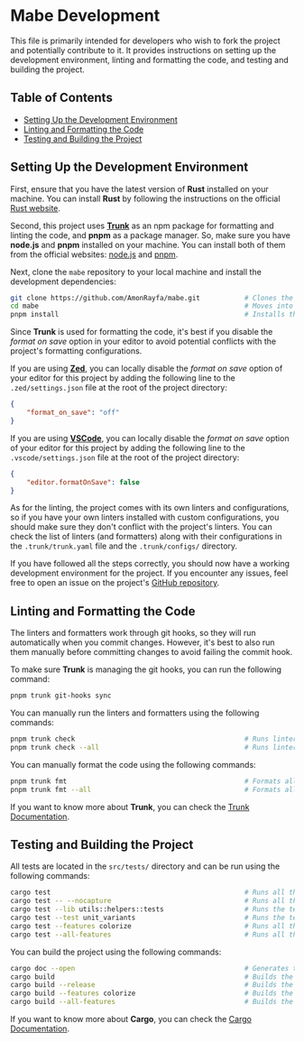 # Mabe Development

This file is primarily intended for developers who wish to fork the project and potentially contribute to it. It provides
instructions on setting up the development environment, linting and formatting the code, and testing and building the project.

## Table of Contents

- [Setting Up the Development Environment](#setting-up-the-development-environment)
- [Linting and Formatting the Code](#linting-and-formatting-the-code)
- [Testing and Building the Project](#testing-and-building-the-project)

## Setting Up the Development Environment

First, ensure that you have the latest version of **Rust** installed on your machine. You can install **Rust** by following the
instructions on the official [Rust website](https://www.rust-lang.org/tools/install).

Second, this project uses [**Trunk**](https://www.trunk.io) as an npm package for formatting and linting the code, and **pnpm**
as a package manager. So, make sure you have **node.js** and **pnpm** installed on your machine. You can install both of them
from the official websites: [node.js](https://nodejs.org) and [pnpm](https://pnpm.io/installation).

Next, clone the `mabe` repository to your local machine and install the development dependencies:

```sh
git clone https://github.com/AmonRayfa/mabe.git           # Clones the repository.
cd mabe                                                   # Moves into the project directory.
pnpm install                                              # Installs the development dependencies.
```

Since **Trunk** is used for formatting the code, it's best if you disable the _format on save_ option in your editor to avoid
potential conflicts with the project's formatting configurations.

If you are using [**Zed**](https://zed.dev), you can locally disable the _format on save_ option of your editor for this project
by adding the following line to the `.zed/settings.json` file at the root of the project directory:

```json
{
	"format_on_save": "off"
}
```

If you are using [**VSCode**](https://code.visualstudio.com), you can locally disable the _format on save_ option of your editor
for this project by adding the following line to the `.vscode/settings.json` file at the root of the project directory:

```json
{
	"editor.formatOnSave": false
}
```

As for the linting, the project comes with its own linters and configurations, so if you have your own linters installed with
custom configurations, you should make sure they don't conflict with the project's linters. You can check the list of linters
(and formatters) along with their configurations in the `.trunk/trunk.yaml` file and the `.trunk/configs/` directory.

If you have followed all the steps correctly, you should now have a working development environment for the project. If you
encounter any issues, feel free to open an issue on the project's [GitHub repository](https://github.com/AmonRayfa/mabe/issues).

## Linting and Formatting the Code

The linters and formatters work through git hooks, so they will run automatically when you commit changes. However, it's best to
also run them manually before committing changes to avoid failing the commit hook.

To make sure **Trunk** is managing the git hooks, you can run the following command:

```sh
pnpm trunk git-hooks sync
```

You can manually run the linters and formatters using the following commands:

```sh
pnpm trunk check                                          # Runs linters and formatters on all the changed files.
pnpm trunk check --all                                    # Runs linters and formatters on all the files in the repository.
```

You can manually format the code using the following commands:

```sh
pnpm trunk fmt                                            # Formats all the changed files.
pnpm trunk fmt --all                                      # Formats all the files in the repository.
```

If you want to know more about **Trunk**, you can check the [Trunk Documentation](https://docs.trunk.io).

## Testing and Building the Project

All tests are located in the `src/tests/` directory and can be run using the following commands:

```sh
cargo test                                                # Runs all the tests in the project.
cargo test -- --nocapture                                 # Runs all the tests in the project and displays their output.
cargo test --lib utils::helpers::tests                    # Runs the tests in the `tests` module of `src/utils/helpers/mod.rs`.
cargo test --test unit_variants                           # Runs the tests in `tests/unit_variants.rs`.
cargo test --features colorize                            # Runs all the tests in the project for the `colorize` feature.
cargo test --all-features                                 # Runs all the tests in the project for all the features.
```

You can build the project using the following commands:

```sh
cargo doc --open                                          # Generates the Rust documentation and opens it in the browser.
cargo build                                               # Builds the project in debug mode.
cargo build --release                                     # Builds the project in release mode.
cargo build --features colorize                           # Builds the project with the `colorize` feature.
cargo build --all-features                                # Builds the project with all the features.
```

If you want to know more about **Cargo**, you can check the [Cargo Documentation](https://doc.rust-lang.org/cargo).
